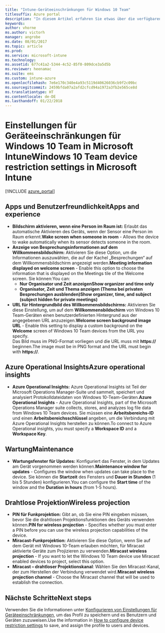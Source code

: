 ```yaml
---
title: "Intune-Geräteeinschränkungen für Windows 10 Team"
titlesuffix: Azure portal
description: "In diesem Artikel erfahren Sie etwas über die verfügbaren Geräteeinschränkungen für Windows 10 Team-Geräte."
keywords: 
author: vhorne
ms.author: victorh
manager: angrobe
ms.date: 08/01/2017
ms.topic: article
ms.prod: 
ms.service: microsoft-intune
ms.technology: 
ms.assetid: 677c41a2-5344-4c52-85f0-809dce3a5d5b
ms.reviewer: heenamac
ms.suite: ems
ms.custom: intune-azure
ms.openlocfilehash: 7e6e170c340e4a93c5119d40626036cb9f2c09bc
ms.sourcegitcommit: 2459bfda07a2afd2cfcd94a1972a3fb2e565ce8d
ms.translationtype: HT
ms.contentlocale: de-DE
ms.lasthandoff: 01/22/2018
---
```

# <a name="windows-10-team-device-restriction-settings-in-microsoft-intune"></a><span data-ttu-id="8e2a8-103">Einstellungen für Geräteeinschränkungen für Windows 10 Team in Microsoft Intune</span><span class="sxs-lookup"><span data-stu-id="8e2a8-103">Windows 10 Team device restriction settings in Microsoft Intune</span></span>

[!INCLUDE [azure_portal](./includes/azure_portal.md)]

## <a name="apps-and-experience"></a><span data-ttu-id="8e2a8-104">Apps und Benutzerfreundlichkeit</span><span class="sxs-lookup"><span data-stu-id="8e2a8-104">Apps and experience</span></span>

- <span data-ttu-id="8e2a8-105">**Bildschirm aktivieren, wenn eine Person im Raum ist:** Erlaubt das automatische Aktivieren des Geräts, wenn der Sensor eine Person im Raum erkennt.</span><span class="sxs-lookup"><span data-stu-id="8e2a8-105">**Wake screen when someone in room** - Allows the device to wake automatically when its sensor detects someone in the room.</span></span>
- <span data-ttu-id="8e2a8-106">**Anzeige von Besprechungsinformationen auf dem Willkommensbildschirm:** Aktivieren Sie diese Option, um die Informationen auszuwählen, die auf der Kachel „Besprechungen“ auf dem Willkommensbildschirm angezeigt werden.</span><span class="sxs-lookup"><span data-stu-id="8e2a8-106">**Meeting information displayed on welcome screen** - Enable this option to choose the information that is displayed on the Meetings tile of the Welcome screen.</span></span> <span data-ttu-id="8e2a8-107">Sie können:</span><span class="sxs-lookup"><span data-stu-id="8e2a8-107">You can:</span></span>
    - <span data-ttu-id="8e2a8-108">**Nur Organisator und Zeit anzeigen**</span><span class="sxs-lookup"><span data-stu-id="8e2a8-108">**Show organizer and time only**</span></span>
    - <span data-ttu-id="8e2a8-109">**Organisator, Zeit und Thema anzeigen (Thema bei privaten Besprechungen ausblenden)**</span><span class="sxs-lookup"><span data-stu-id="8e2a8-109">**Show organizer, time, and subject (subject hidden for private meetings)**</span></span>
- <span data-ttu-id="8e2a8-110">**URL für Hintergrundbild des Willkommensbildschirms:** Aktivieren Sie diese Einstellung, um auf dem **Willkommensbildschirm** von Windows 10 Team-Geräten einen benutzerdefinierten Hintergrund aus der angegebenen URL anzuzeigen.</span><span class="sxs-lookup"><span data-stu-id="8e2a8-110">**Welcome screen background image URL** - Enable this setting to display a custom background on the **Welcome** screen of Windows 10 Team devices from the URL you specify.</span></span><br><span data-ttu-id="8e2a8-111">Das Bild muss im PNG-Format vorliegen und die URL muss mit **https://** beginnen.</span><span class="sxs-lookup"><span data-stu-id="8e2a8-111">The image must be in PNG format and the URL must begin with **https://**.</span></span>

## <a name="azure-operational-insights"></a><span data-ttu-id="8e2a8-112">Azure Operational Insights</span><span class="sxs-lookup"><span data-stu-id="8e2a8-112">Azure operational insights</span></span>

- <span data-ttu-id="8e2a8-113">**Azure Operational Insights:** Azure Operational Insights ist Teil der Microsoft Operations Manager-Suite und sammelt, speichert und analysiert Protokolldateidaten von Windows 10-Team-Geräten.</span><span class="sxs-lookup"><span data-stu-id="8e2a8-113">**Azure Operational Insights** - Azure Operational Insights, part of the Microsoft Operations Manager suite collects, stores, and analyzes log file data from Windows 10 Team devices.</span></span>
<span data-ttu-id="8e2a8-114">Sie müssen eine **Arbeitsbereichs-ID** und einen **Arbeitsbereichsschlüssel** angeben, um die Verbindung mit Azure Operational Insights herstellen zu können.</span><span class="sxs-lookup"><span data-stu-id="8e2a8-114">To connect to Azure Operational insights, you must specify a **Workspace ID** and a **Workspace Key**.</span></span>

## <a name="maintenance"></a><span data-ttu-id="8e2a8-115">Wartung</span><span class="sxs-lookup"><span data-stu-id="8e2a8-115">Maintenance</span></span>

- <span data-ttu-id="8e2a8-116">**Wartungsfenster für Updates:** Konfiguriert das Fenster, in dem Updates am Gerät vorgenommen werden können.</span><span class="sxs-lookup"><span data-stu-id="8e2a8-116">**Maintenance window for updates** - Configures the window when updates can take place to the device.</span></span> <span data-ttu-id="8e2a8-117">Sie können die **Startzeit** des Fensters und **Dauer in Stunden** (1 bis 5 Stunden) konfigurieren.</span><span class="sxs-lookup"><span data-stu-id="8e2a8-117">You can configure the **Start time** of the window and the **Duration in hours** (from 1-5 hours).</span></span>

## <a name="wireless-projection"></a><span data-ttu-id="8e2a8-118">Drahtlose Projektion</span><span class="sxs-lookup"><span data-stu-id="8e2a8-118">Wireless projection</span></span>

- <span data-ttu-id="8e2a8-119">**PIN für Funkprojektion:** Gibt an, ob Sie eine PIN eingeben müssen, bevor Sie die drahtlosen Projektionsfunktionen des Geräts verwenden können.</span><span class="sxs-lookup"><span data-stu-id="8e2a8-119">**PIN for wireless projection** - Specifies whether you must enter a PIN before you can use the wireless projection capabilities of the device.</span></span>
- <span data-ttu-id="8e2a8-120">**Miracast-Funkprojektion:** Aktivieren Sie diese Option, wenn Sie auf dem Gerät mit Windows 10-Team erlauben möchten, für Miracast aktivierte Geräte zum Projizieren zu verwenden.</span><span class="sxs-lookup"><span data-stu-id="8e2a8-120">**Miracast wireless projection** - If you want to let the Windows 10 Team device use Miracast enabled devices to project, select this option.</span></span>
- <span data-ttu-id="8e2a8-121">**Miracast – drahtloser Projektionskanal**: Wählen Sie den Miracast-Kanal, der zum Herstellen der Verbindung verwendet wird.</span><span class="sxs-lookup"><span data-stu-id="8e2a8-121">**Miracast wireless projection channel** - Choose the Miracast channel that will be used to establish the connection.</span></span>


## <a name="next-steps"></a><span data-ttu-id="8e2a8-122">Nächste Schritte</span><span class="sxs-lookup"><span data-stu-id="8e2a8-122">Next steps</span></span>

<span data-ttu-id="8e2a8-123">Verwenden Sie die Informationen unter [Konfigurieren von Einstellungen für Geräteeinschränkungen](device-restrictions-configure.md), um das Profil zu speichern und es Benutzern und Geräten zuzuweisen.</span><span class="sxs-lookup"><span data-stu-id="8e2a8-123">Use the information in [How to configure device restriction settings](device-restrictions-configure.md) to save, and assign the profile to users and devices.</span></span>
